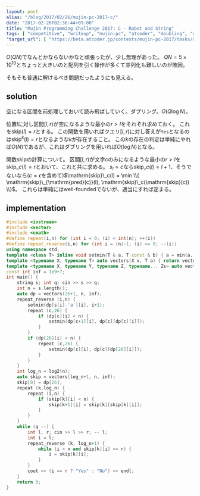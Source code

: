 ```yaml
---
layout: post
alias: "/blog/2017/02/26/mujin-pc-2017-c/"
date: "2017-02-26T02:36:44+09:00"
title: "Mujin Programming Challenge 2017: C - Robot and String"
tags: [ "competitive", "writeup", "mujin-pc", "atcoder", "doubling", "dp" ]
"target_url": [ "https://beta.atcoder.jp/contests/mujin-pc-2017/tasks/mujin_pc_2017_c" ]
---
```


$O(QN)$でなんとかならないかなと頑張ったが、少し無理があった。
$QN = 5 \times 10^{10}$とちょっと大きいのと配列を引く操作が多くて並列化も難しいのが敗因。

そもそも普通に解けるべき問題だったようにも見える。

## solution

空になる区間を前処理しておいて読み飛ばしていく。ダブリング。$O(Q \log N)$。

位置$l$に対し区間$[l,r)$が空になるような最小の$r \gt l$をそれぞれ求めておく。
これを$\mathrm{skip}(l) = r$とする。
この関数を用いればクエリ$[l,r)$に対し答えが`Yes`となるのは$\mathrm{skip}^k(l) = r$となるような$k$が存在すること。
この$k$の存在の判定は単純にやれば$O(N)$であるが、これはダブリングを用いれば$O(\log N)$となる。

関数$\mathrm{skip}$の計算について。
区間$[l,r)$が文字$c$のみになるような最小の$r \gt l$を$\mathrm{skip}\_c(l) = r$とおいて、これと共に求める。
$s_l = c$なら$\mathrm{skip}\_c(l) = l+1$、そうでないなら($c = \epsilon$を含めて)$\mathrm{skip}\_c(l) = \min \\{ \mathrm{skip}\_{\mathrm{pred}(c)}(l), \mathrm{skip}\_c(\mathrm{skip}(c)) \\}$。
これらは単純にはwell-foundedでないが、適当にすれば定まる。


## implementation

``` c++
#include <iostream>
#include <vector>
#include <cmath>
#define repeat(i,n) for (int i = 0; (i) < int(n); ++(i))
#define repeat_reverse(i,n) for (int i = (n)-1; (i) >= 0; --(i))
using namespace std;
template <class T> inline void setmin(T & a, T const & b) { a = min(a, b); }
template <typename X, typename T> auto vectors(X x, T a) { return vector<T>(x, a); }
template <typename X, typename Y, typename Z, typename... Zs> auto vectors(X x, Y y, Z z, Zs... zs) { auto cont = vectors(y, z, zs...); return vector<decltype(cont)>(x, cont); }
const int inf = 1e9+7;
int main() {
    string s; int q; cin >> s >> q;
    int n = s.length();
    auto dp = vectors(26+1, n, inf);
    repeat_reverse (i,n) {
        setmin(dp[s[i]-'a'][i], i+1);
        repeat (c,26) {
            if (dp[c][i] < n) {
                setmin(dp[c+1][i], dp[c][dp[c][i]]);
            }
        }
        if (dp[26][i] < n) {
            repeat (c,26) {
                setmin(dp[c][i], dp[c][dp[26][i]]);
            }
        }
    }
    int log_n = log2(n);
    auto skip = vectors(log_n+1, n, inf);
    skip[0] = dp[26];
    repeat (k,log_n) {
        repeat (i,n) {
            if (skip[k][i] < n) {
                skip[k+1][i] = skip[k][skip[k][i]];
            }
        }
    }
    while (q --) {
        int l, r; cin >> l >> r; -- l;
        int i = l;
        repeat_reverse (k, log_n+1) {
            while (i < n and skip[k][i] <= r) {
                i = skip[k][i];
            }
        }
        cout << (i == r ? "Yes" : "No") << endl;
    }
    return 0;
}
```
